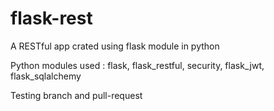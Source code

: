 # flask-rest

A RESTful app crated using flask module in python

Python modules used : flask, flask_restful, security, flask_jwt, flask_sqlalchemy


Testing branch and pull-request
